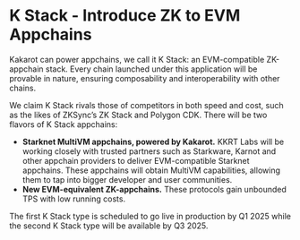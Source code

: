 # K Stack - Introduce ZK to EVM Appchains

Kakarot can power appchains, we call it K Stack: an EVM-compatible ZK-appchain
stack. Every chain launched under this application will be provable in nature,
ensuring composability and interoperability with other chains.

We claim K Stack rivals those of competitors in both speed and cost, such as the
likes of ZKSync’s ZK Stack and Polygon CDK. There will be two flavors of K Stack
appchains:

- **Starknet MultiVM appchains, powered by Kakarot.** KKRT Labs will be working
  closely with trusted partners such as Starkware, Karnot and other appchain
  providers to deliver EVM-compatible Starknet appchains. These appchains will
  obtain MultiVM capabilities, allowing them to tap into bigger developer and
  user communities.
- **New EVM-equivalent ZK-appchains.** These protocols gain unbounded TPS with
  low running costs.

The first K Stack type is scheduled to go live in production by Q1 2025 while
the second K Stack type will be available by Q3 2025.
